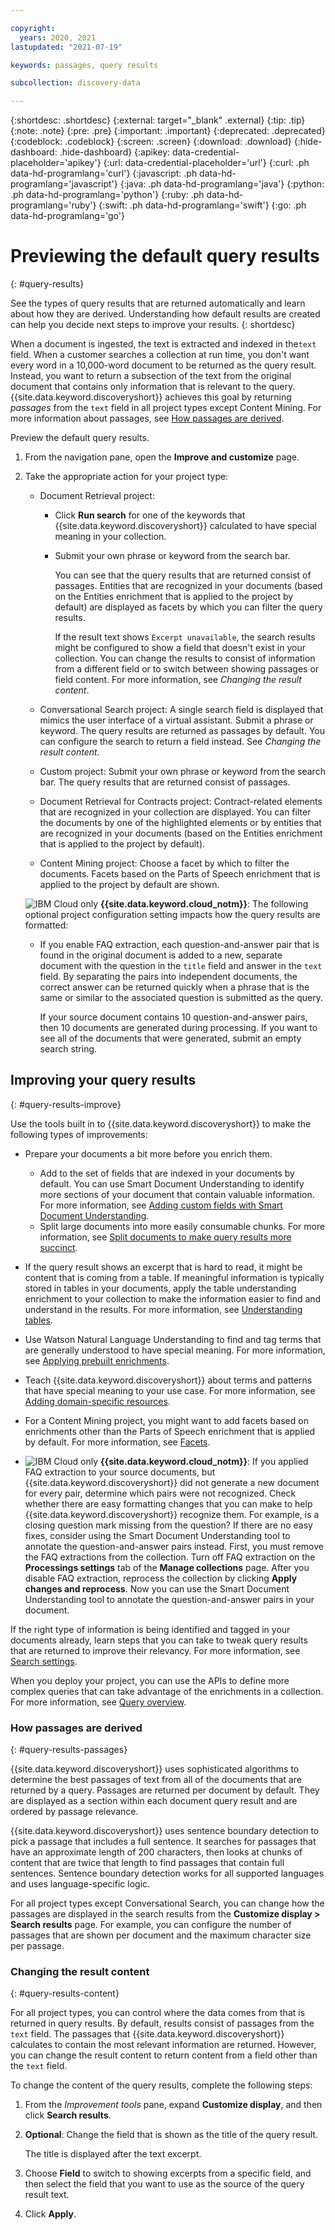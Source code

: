 ```yaml
---

copyright:
  years: 2020, 2021
lastupdated: "2021-07-19"

keywords: passages, query results

subcollection: discovery-data

---
```


{:shortdesc: .shortdesc}
{:external: target="_blank" .external}
{:tip: .tip}
{:note: .note}
{:pre: .pre}
{:important: .important}
{:deprecated: .deprecated}
{:codeblock: .codeblock}
{:screen: .screen}
{:download: .download}
{:hide-dashboard: .hide-dashboard}
{:apikey: data-credential-placeholder='apikey'} 
{:url: data-credential-placeholder='url'}
{:curl: .ph data-hd-programlang='curl'}
{:javascript: .ph data-hd-programlang='javascript'}
{:java: .ph data-hd-programlang='java'}
{:python: .ph data-hd-programlang='python'}
{:ruby: .ph data-hd-programlang='ruby'}
{:swift: .ph data-hd-programlang='swift'}
{:go: .ph data-hd-programlang='go'}

# Previewing the default query results
{: #query-results}

See the types of query results that are returned automatically and learn about how they are derived. Understanding how default results are created can help you decide next steps to improve your results.
{: shortdesc}

When a document is ingested, the text is extracted and indexed in the`text` field. When a customer searches a collection at run time, you don't want every word in a 10,000-word document to be returned as the query result. Instead, you want to return a subsection of the text from the original document that contains only information that is relevant to the query. {{site.data.keyword.discoveryshort}} achieves this goal by returning *passages* from the `text` field in all project types except Content Mining. For more information about passages, see [How passages are derived](#query-results-passages).

Preview the default query results.

1.  From the navigation pane, open the **Improve and customize** page.
1.  Take the appropriate action for your project type:

    - Document Retrieval project:

      - Click **Run search** for one of the keywords that {{site.data.keyword.discoveryshort}} calculated to have special meaning in your collection.
      - Submit your own phrase or keyword from the search bar.

        You can see that the query results that are returned consist of passages. Entities that are recognized in your documents (based on the Entities enrichment that is applied to the project by default) are displayed as facets by which you can filter the query results.

        If the result text shows `Excerpt unavailable`, the search results might be configured to show a field that doesn't exist in your collection. You can change the results to consist of information from a different field or to switch between showing passages or field content. For more information, see *Changing the result content*.

    - Conversational Search project: A single search field is displayed that mimics the user interface of a virtual assistant. Submit a phrase or keyword. The query results are returned as passages by default. You can configure the search to return a field instead. See *Changing the result content*.
    - Custom project: Submit your own phrase or keyword from the search bar. The query results that are returned consist of passages.
    - Document Retrieval for Contracts project: Contract-related elements that are recognized in your collection are displayed. You can filter the documents by one of the highlighted elements or by entities that are recognized in your documents (based on the Entities enrichment that is applied to the project by default).
    - Content Mining project: Choose a facet by which to filter the documents. Facets based on the Parts of Speech enrichment that is applied to the project by default are shown.

    ![IBM Cloud only](images/ibm-cloud.png) **{{site.data.keyword.cloud_notm}}**: The following optional project configuration setting impacts how the query results are formatted:

    - If you enable FAQ extraction, each question-and-answer pair that is found in the original document is added to a new, separate document with the question in the `title` field and answer in the `text` field. By separating the pairs into independent documents, the correct answer can be returned quickly when a phrase that is the same or similar to the associated question is submitted as the query. 

      If your source document contains 10 question-and-answer pairs, then 10 documents are generated during processing. If you want to see all of the documents that were generated, submit an empty search string.

## Improving your query results
{: #query-results-improve}

Use the tools built in to {{site.data.keyword.discoveryshort}} to make the following types of improvements:

- Prepare your documents a bit more before you enrich them. 

  - Add to the set of fields that are indexed in your documents by default. You can use Smart Document Understanding to identify more sections of your document that contain valuable information. For more information, see [Adding custom fields with Smart Document Understanding](/docs/discovery-data?topic=discovery-data-configuring-fields). 
  - Split large documents into more easily consumable chunks. For more information, see [Split documents to make query results more succinct](/docs/discovery-data?topic=discovery-data-split-documents).
- If the query result shows an excerpt that is hard to read, it might be content that is coming from a table. If meaningful information is typically stored in tables in your documents, apply the table understanding enrichment to your collection to make the information easier to find and understand in the results. For more information, see [Understanding tables](/docs/discovery-data?topic=discovery-data-understanding_tables).
- Use Watson Natural Language Understanding to find and tag terms that are generally understood to have special meaning. For more information, see [Applying prebuilt enrichments](/docs/discovery-data?topic=discovery-data-nlu).
- Teach {{site.data.keyword.discoveryshort}} about terms and patterns that have special meaning to your use case. For more information, see [Adding domain-specific resources](/docs/discovery-data?topic=discovery-data-domain).
- For a Content Mining project, you might want to add facets based on enrichments other than the Parts of Speech enrichment that is applied by default. For more information, see [Facets](/docs/discovery-data?topic=discovery-data-facets).
- ![IBM Cloud only](images/ibm-cloud.png) **{{site.data.keyword.cloud_notm}}**: If you applied FAQ extraction to your source documents, but {{site.data.keyword.discoveryshort}} did not generate a new document for every pair, determine which pairs were not recognized. Check whether there are easy formatting changes that you can make to help {{site.data.keyword.discoveryshort}} recognize them. For example, is a closing question mark missing from the question? If there are no easy fixes, consider using the Smart Document Understanding tool to annotate the question-and-answer pairs instead. First, you must remove the FAQ extractions from the collection. Turn off FAQ extraction on the **Processings settings** tab of the **Manage collections** page. After you disable FAQ extraction, reprocess the collection by clicking **Apply changes and reprocess**. Now you can use the Smart Document Understanding tool to annotate the question-and-answer pairs in your document.

If the right type of information is being identified and tagged in your documents already, learn steps that you can take to tweak query results that are returned to improve their relevancy. For more information, see [Search settings](/docs/discovery-data?topic=discovery-data-search-settings).

When you deploy your project, you can use the APIs to define more complex queries that can take advantage of the enrichments in a collection. For more information, see [Query overview](/docs/discovery-data?topic=discovery-data-query-concepts).

### How passages are derived
{: #query-results-passages}

{{site.data.keyword.discoveryshort}} uses sophisticated algorithms to determine the best passages of text from all of the documents that are returned by a query. Passages are returned per document by default. They are displayed as a section within each document query result and are ordered by passage relevance.

{{site.data.keyword.discoveryshort}} uses sentence boundary detection to pick a passage that includes a full sentence. It searches for passages that have an approximate length of 200 characters, then looks at chunks of content that are twice that length to find passages that contain full sentences. Sentence boundary detection works for all supported languages and uses language-specific logic.

For all project types except Conversational Search, you can change how the passages are displayed in the search results from the **Customize display > Search results** page. For example, you can configure the number of passages that are shown per document and the maximum character size per passage.

<!--If the documents in your collection are long, consider setting the number of passages to 3 and the maximum character size to 325. For shorter documents, -->
### Changing the result content
{: #query-results-content}

For all project types, you can control where the data comes from that is returned in query results. By default, results consist of passages from the `text` field. The passages that {{site.data.keyword.discoveryshort}} calculates to contain the most relevant information are returned. However, you can change the result content to return content from a field other than the `text` field.

To change the content of the query results, complete the following steps:

1.  From the *Improvement tools* pane, expand **Customize display**, and then click **Search results**.
1.  **Optional**: Change the field that is shown as the title of the query result.

    The title is displayed after the text excerpt.
1.  Choose **Field** to switch to showing excerpts from a specific field, and then select the field that you want to use as the source of the query result text.
1.  Click **Apply**.